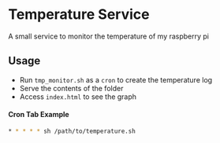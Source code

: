 # Temperature Service

A small service to monitor the temperature of my raspberry pi

## Usage

- Run `tmp_monitor.sh` as a `cron` to create the temperature log
- Serve the contents of the folder
- Access `index.html` to see the graph

#### Cron Tab Example

```sh
* * * * * sh /path/to/temperature.sh
```
